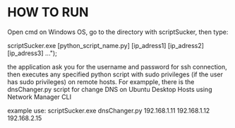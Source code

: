 HOW TO RUN
===========

Open cmd on Windows OS, go to the directory with scriptSucker, then type:

scriptSucker.exe [python_script_name.py] [ip_adress1] [ip_adress2] [ip_adress3] ...");

the application ask you for the username and password for ssh connection,
then executes any specified python script with sudo privileges (if the user has sudo privileges) on remote hosts.
For exampple, there is the dnsChanger.py script for change DNS on Ubuntu Desktop Hosts using Network Manager CLI

example use:
  scriptSucker.exe dnsChanger.py 192.168.1.11 192.168.1.12 192.168.2.15

